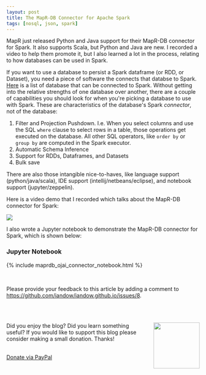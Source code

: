 ```yaml
---
layout: post
title: The MapR-DB Connector for Apache Spark
tags: [nosql, json, spark]
---
```


MapR just released Python and Java support for their MapR-DB connector for Spark. It also supports Scala, but Python and Java are new.  I recorded a video to help them promote it, but I also learned a lot in the process, relating to how databases can be used in Spark. 

If you want to use a database to persist a Spark dataframe (or RDD, or Dataset), you need a piece of software the connects that databse to Spark.  [Here](https://docs.databricks.com/spark/latest/data-sources/index.html) is a list of database that can be connected to Spark. Without getting into the relative strengths of one database over another, there are a couple of capabilities you should look for when you're picking a database to use with Spark. These are characteristics of the database's Spark *connector*, not of the database:

1. Filter and Projection Pushdown.  I.e. When you select columns and use the SQL `where` clause to select rows in a table, those operations get executed on the database. All other SQL operators, like `order by` or `group by` are computed in the Spark executor.
2. Automatic Schema Inference
3. Support for RDDs, Dataframes, and Datasets
4. Bulk save

There are also those intangible nice-to-haves, like language support (python/java/scala), IDE support (intellij/netbeans/eclipse), and notebook support (jupyter/zeppelin). 


Here is a video demo that I recorded which talks about the MapR-DB connector for Spark:

<a href="https://youtu.be/9RHm1YJNaIc"><img src="http://iandow.github.io/img/ojai_video.png"></a>


I also wrote a Jupyter notebook to demonstrate the MapR-DB connector for Spark, which is shown below:

### Jupyter Notebook

{% include maprdb_ojai_connector_notebook.html %}


<br>
<p>Please provide your feedback to this article by adding a comment to <a href="https://github.com/iandow/iandow.github.io/issues/8">https://github.com/iandow/iandow.github.io/issues/8</a>.</p>

<br><br>
<div class="main-explain-area padding-override jumbotron">
  <img src="http://iandow.github.io/img/paypal.png" width="120" style="margin-left: 15px" align="right">
  <p class="margin-override font-override">
  	Did you enjoy the blog? Did you learn something useful? If you would like to support this blog please consider making a small donation. Thanks!</p>
  <br>
  <div id="paypalbtn">
    <a class="btn btn-primary btn" href="https://www.paypal.me/iandownard/5">Donate via PayPal</a>
  </div>
</div>
